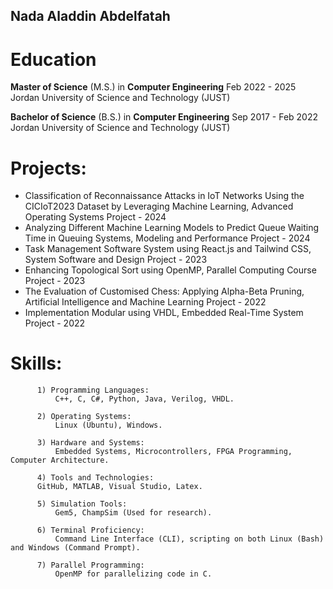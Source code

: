 ## Nada Aladdin Abdelfatah

# Education 

**Master of Science** (M.S.) in **Computer Engineering** Feb 2022 - 2025
Jordan University of Science and Technology (JUST)

**Bachelor of Science** (B.S.) in **Computer Engineering** Sep 2017 - Feb 2022
Jordan University of Science and Technology (JUST)

# Projects:

- Classification of Reconnaissance Attacks in IoT Networks Using the CICIoT2023 Dataset by Leveraging Machine Learning, Advanced Operating Systems Project - 2024
- Analyzing Different Machine Learning Models to Predict Queue Waiting Time in Queuing Systems, Modeling and Performance Project - 2024
- Task Management Software System using React.js and Tailwind CSS, System Software and Design Project - 2023
- Enhancing Topological Sort using OpenMP, Parallel Computing Course Project - 2023
- The Evaluation of Customised Chess: Applying Alpha-Beta Pruning, Artificial Intelligence and Machine Learning Project - 2022
- Implementation Modular using VHDL, Embedded Real-Time System Project - 2022

# Skills:

          1) Programming Languages: 
              C++, C, C#, Python, Java, Verilog, VHDL.
              
          2) Operating Systems:
              Linux (Ubuntu), Windows.
              
          3) Hardware and Systems:
              Embedded Systems, Microcontrollers, FPGA Programming, Computer Architecture.
              
          4) Tools and Technologies:
          GitHub, MATLAB, Visual Studio, Latex.
          
          5) Simulation Tools:
              Gem5, ChampSim (Used for research).    
              
          6) Terminal Proficiency:
              Command Line Interface (CLI), scripting on both Linux (Bash) and Windows (Command Prompt).  
              
          7) Parallel Programming:
              OpenMP for parallelizing code in C.

              
